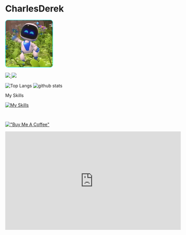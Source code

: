 # CharlesDerek

<p align="left">
	<img alt="Waving Hi" height="150px" style="border-radius:5%;border:1px solid cyan" src="assets/hi.webp" />
</p>

<p align="left">
  <a href="https://github.com/CharlesDerek">
    <img height="20" src="https://img.shields.io/github/followers/CharlesDerek?label=follow&logo=github&style=flat" />
  </a>
  <a href="https://www.linkedin.com/in/charlesderek/">
    <img height="20" src="https://img.shields.io/twitter/follow/CharlesDerek?label=LinkedIn&color=blue&style=flat" />
  </a>
</p>

<p align="left">
	<img alt="Top Langs" height="150px" src="https://github-readme-stats.vercel.app/api/top-langs/?username=CharlesDerek&layout=compact&show_icons=true&theme=dark" />
  <img alt="github stats" height="150px" src="https://github-readme-stats.vercel.app/api?username=CharlesDerek&theme=dark&show_icons=ture" />
</p>

<p>My Skills</p>

[![My Skills](https://skillicons.dev/icons?i=ansible,aws,dynamodb,gcp,azure,docker,kubernetes,golang,react,nextjs,nginx,nodejs,r,androidstudio,kotlin,java,idea,dart,flutter,bash,css,fastapi,firebase,git,github,githubactions,gitlab,html,babel,js,electron,fastapi,graphql,redis,python,jenkins,jest,linux,md,mysql,postgres,mongodb,postman,powershell,ruby,rails,raspberrypi,regex,selenium,ts,vercel,vim,vscode,vue,unity,unreal,cpp,cs,blender,ipfs,webpack,tensorflow,threejs,wasm,solidity,solidjs)](https://skillicons.dev)

<br>

[!["Buy Me A Coffee"](https://www.buymeacoffee.com/assets/img/custom_images/orange_img.png)](https://www.buymeacoffee.com/charlesderek)





<iframe src="https://www.charlesderek.com/vr/" width="560" height="315" frameborder="0" allowfullscreen></iframe>